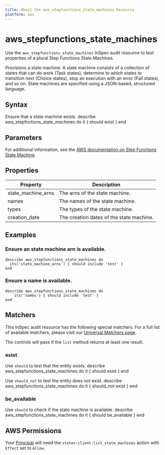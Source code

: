 ```yaml
---
title: About the aws_stepfunctions_state_machines Resource
platform: aws
---
```


# aws\_stepfunctions\_state\_machines

Use the `aws_stepfunctions_state_machines` InSpec audit resource to test properties of a plural Step Functions State Machines.

Provisions a state machine. A state machine consists of a collection of states that can do work (Task states), determine to which states to transition next (Choice states), stop an execution with an error (Fail states), and so on. State machines are specified using a JSON-based, structured language.

## Syntax

Ensure that a state machine exists.
    describe aws_stepfnctions_state_machines do
      it { should exist }
    end

## Parameters

For additional information, see the [AWS documentation on Step Functions State Machine](https://docs.aws.amazon.com/AWSCloudFormation/latest/UserGuide/aws-resource-stepfunctions-statemachine.html).

## Properties

| Property | Description|
| --- | --- |
| state_machine_arns | The arns of the state machine. |
| names | The names of the state machine. |
| types | The types of the state machine. |
| creation_date | The creation dates of the state machine. |

## Examples

### Ensure an state machine arn is available.
    describe aws_stepfunctions_state_machines do
      its('state_machine_arns') { should include 'test' }
    end

### Ensure a name is available.
    describe aws_stepfunctions_state_machines do
        its('names') { should include 'test' }
    end

## Matchers

This InSpec audit resource has the following special matchers. For a full list of available matchers, please visit our [Universal Matchers page](https://www.inspec.io/docs/reference/matchers/).

The controls will pass if the `list` method returns at least one result.

### exist

Use `should` to test that the entity exists.
    describe aws_stepfunctions_state_machines do
      it { should exist }
    end

Use `should_not` to test the entity does not exist.
    describe aws_stepfunctions_state_machines do
      it { should_not exist }
    end

### be_available

Use `should` to check if the state machine is available.
    describe aws_stepfunctions_state_machines do
      it { should be_available }
    end

## AWS Permissions

Your [Principal](https://docs.aws.amazon.com/IAM/latest/UserGuide/intro-structure.html#intro-structure-principal) will need the `states:client:list_state_machines` action with `Effect` set to `Allow`.